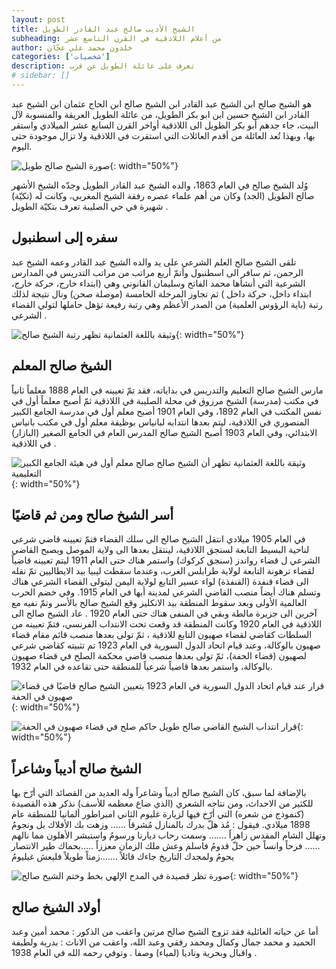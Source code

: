 ```yaml
---
layout: post 
title: الشيخ الأديب صالح عبد القادر الطويل
subheading: من أعلام اللاذقية في القرن التاسع عشر 
author: خلدون محمد علي عجّان 
categories: ['شخصيات'] 
description: تعرف على عائلة الطويل عن قرب
# sidebar: []
---
```





هو الشيخ صالح ابن الشيخ عبد القادر ابن الشيخ صالح ابن الحاج عثمان ابن الشيخ عبد القادر ابن الشيخ حسين ابن ابو بكر الطويل، من عائلة الطويل العريقة والمنسوبة لآل البيت، جاء جدهم أبو بكر الطويل الى اللاذقية أواخر القرن السابع عشر الميلادي واستقر بها، وبهذا تُعد العائلة من أقدم العائلات التي استقرت في اللاذقية ولا تزال موجودة حتى اليوم.

![صورة الشيخ صالح طويل](/assets/images/figurs/Saleh_Tawil_2.jpg){: width="50%"}
  
  
وُلد الشيخ صالح في العام 1863، والده الشيخ عبد القادر الطويل وجدّه الشيخ الأشهر صالح الطويل (الجد) وكان من أهم علماء عصره رفقة الشيخ المغربي، وكانت له (تكيّة) شهيرة في حي الصليبة تعرف بتكيّة الطويل .

## سفره إلى اسطنبول
تلقى الشيخ صالح العلم الشرعي على يد والده الشيخ عبد القادر وعمه الشيخ عبد الرحمن، ثم سافر الى اسطنبول وأتمّ أربع مراتب من مراتب التدريس في المدارس الشرعية التي أنشأها محمد الفاتح وسليمان القانوني وهي (ابتداء خارج، حركة خارج، ابتداء داخل، حركة داخل ) ثم تجاوز المرحلة الخامسة (موصلة صحن) ونال نتيجة لذلك رتبة (باية الرؤوس العلمية) من الصدر الأعظم وهي رتبة رفيعة تؤهل حاملها لتولي القضاء الشرعي .

![وثيقة باللغة العثمانية تظهر رتبة الشيخ صالح](/assets/images/documents/Saleh_Tawil_Turkish_2.jpg){: width="50%"}

## الشيخ صالح المعلم
مارس الشيخ صالح التعليم والتدريس في بداياته، فقد تمّ تعيينه في العام 1888 معلماً ثانياً في مكتب (مدرسة) الشيخ مرزوق في محلة الصليبة في اللاذقية ثمّ أصبح معلماً أول في نفس المكتب في العام 1892، وفي العام 1901 أصبح معلم أول في مدرسة الجامع الكبير المنصوري في اللاذقية، ليتم بعدها انتدابه لبانياس بوظيفة معلم أول في مكتب بانياس الابتدائي، وفي العام 1903 أصبح الشيخ صالح المدرس العام في الجامع الصغير (البازار) في اللاذقية .

![وثيقة باللغة العثمانية تظهر أن الشيخ صالح صالح معلم أول في هيئة الجامع الكبير التعليمية](/assets/images/documents/Saleh_Tawil_Turkish_1.jpg){: width="50%"}

## أسر الشيخ صالح ومن ثم قاضيًا
في العام 1905 ميلادي انتقل الشيخ صالح الى سلك القضاء فتمّ تعيينه قاضي شرعي لناحية البسيط التابعة لسنجق اللاذقية، لينتقل بعدها الى ولاية الموصل ويصبح القاضي الشرعي ل قضاء رواندز (سنجق كركوك) واستمر هناك حتى العام 1911 ليتم تعيينه قاضياً لقضاء ترهونة التابعة لولاية طرابلس الغرب، وعندما سقطت ليبيا بيد الايطاليين تمّ نقله الى قضاء قنفدة (القنفذة) لواء عسير التابع لولاية اليمن ليتولى القضاء الشرعي هناك وتسلم هناك أيضاً منصب القاضي الشرعي لمدينة أبها في العام 1915.
وفي خضم الحرب العالمية الأولى وبعد سقوط المنطقة بيد الانكليز وقع الشيخ صالح بالأسر وتمّ نفيه مع آخرين الى جزيرة مالطة وبقي في المنفى هناك حتى العام 1920 .
عاد الشيخ صالح الى اللاذقية في العام 1920 وكانت المنطقة قد وقعت تحت الانتداب الفرنسي، فتمّ تعيينه من السلطات كقاضي لقضاء صهيون التابع للاذقية ، ثمّ تولى بعدها منصب قائم مقام قضاء صهيون بالوكالة، وعند قيام اتحاد الدول السورية في العام 1923 تم تثبيته كقاضي شرعي لصهيون (قضاء الحفة)، ثمّ تولى بعدها منصب قاضي محكمة الصلح في قضاء صهيون بالوكالة، واستمر بعدها قاضياً شرعياً للمنطقة حتى تقاعده في العام 1932.


![قرار عند قيام اتحاد الدول السورية في العام 1923 بتعيين الشيخ صالح قاضيًا في قضاء صهيون في الحفة](/assets/images/documents/Saleh_Tawil_intidab_1.jpg){: width="50%"}

![قرار انتداب الشيخ القاضي صالح طويل حاكم صلح في قضاء صهيون في الحفة](/assets/images/documents/Saleh_Tawil_intidab_2.jpg){: width="50%"}

## الشيخ صالح أديباً وشاعراً
بالإضافة لما سبق، كان الشيخ صالح أديباً وشاعراً وله العديد من القصائد التي أرّخ بها للكثير من الاحداث، ومن نتاجه الشعري (الذي ضاع معظمه للأسف) نذكر هذه القصيدة (كنموذج من شعره) التي أرّخ فيها لزيارة غليوم الثاني امبراطور ألمانيا للمنطقة عام 1898 ميلادي. فيقول :
مُذ هلّ بدرك بالمنازل مُشرقاً ...... وزهت بك الأفلاك بل ونجومُ
وتهلل الشام المقدس زاهراً ....... وسمت رحاب ديارنا ورسومُ
واستبشر الأهلون مما نالهم ...... فرحاً وانساً حين حلّ قدومُ
فاسلم وعش ملك الزمان معززاً .....بحماك طير الانتصار يحومُ
ولمجدك التاريخ جاءك قائلاً .......زمناً طويلاً فليعش غيليومُ

![صورة تظر قصيدة في المدح الإلهي بخط وختم الشيخ صالح](/assets/images/documents/Saleh_Tawil_poem.jpg){: width="50%"}

## أولاد الشيخ صالح
أما عن حياته العائلية فقد تزوج الشيخ صالح مرتين واعقب من الذكور : محمد أمين وعبد الحميد و محمد جمال وكمال ومحمد رفقي وعبد الله، واعقب من الاناث : بدرية ولطيفة واقبال وبحرية وناديا (لمياء) وصفا . وتوفي رحمه الله في العام 1938 .
